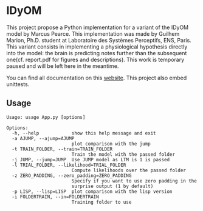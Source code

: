 # IDyOM
This project propose a Python implementation for a variant of the IDyOM model by Marcus Pearce. This implementation was made by Guilhem Marion, Ph.D. student at Laboratoire des Systèmes Perceptifs, ENS, Paris. This variant consists in implementing a physiological hypothesis directly into the model: the brain is predicting notes further than the subsequent one(cf. report.pdf for figures and descriptions). This work is temporary paused and will be left here in the meantime.


You can find all documentation on this [website](http://guimarion.github.io/IDyOM).
This project also embed unittests.

## Usage

    Usage: usage App.py [options]

    Options:
      -h, --help            show this help message and exit
      -a AJUMP, --ajump=AJUMP
                            plot comparison with the jump
      -t TRAIN_FOLDER, --train=TRAIN_FOLDER
                            Train the model with the passed folder
      -j JUMP, --jump=JUMP  Use JUMP model as LTM is 1 is passed
      -l TRIAL_FOLDER, --likelihood=TRIAL_FOLDER
                            Compute likelihoods over the passed folder
      -z ZERO_PADDING, --zero_padding=ZERO_PADDING
                            Specify if you want to use zero padding in the
                            surprise output (1 by default)
      -p LISP, --lisp=LISP  plot comparison with the lisp version
      -i FOLDERTRAIN, --in=FOLDERTRAIN
                            Training folder to use
